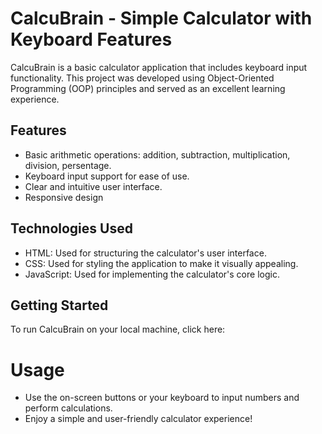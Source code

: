 # CalcuBrain - Simple Calculator with Keyboard Features

CalcuBrain is a basic calculator application that includes keyboard input functionality. This project was developed using Object-Oriented Programming (OOP) principles and served as an excellent learning experience.

## Features

- Basic arithmetic operations: addition, subtraction, multiplication, division, persentage.
- Keyboard input support for ease of use.
- Clear and intuitive user interface.
- Responsive design

## Technologies Used

- HTML: Used for structuring the calculator's user interface.
- CSS: Used for styling the application to make it visually appealing.
- JavaScript: Used for implementing the calculator's core logic.

## Getting Started

To run CalcuBrain on your local machine, click here:

# Usage

- Use the on-screen buttons or your keyboard to input numbers and perform calculations.
- Enjoy a simple and user-friendly calculator experience!
